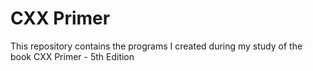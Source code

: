 # CXX Primer

This repository contains the programs I created during my study of the book CXX Primer - 5th Edition
